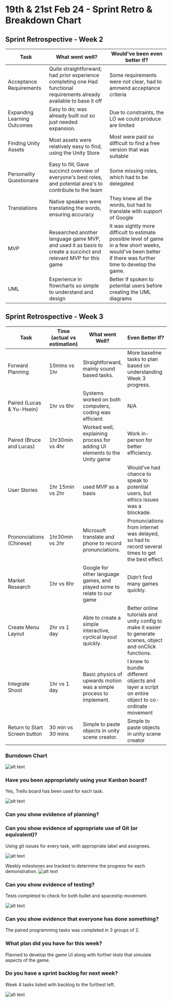 # 19th & 21st Feb 24 - Sprint Retro & Breakdown Chart

## Sprint Retrospective - Week 2

| Task                        | What went well?                                                                                                         | Would've been even better if?                                                                                                                              |
| --------------------------- | ----------------------------------------------------------------------------------------------------------------------- | ---------------------------------------------------------------------------------------------------------------------------------------------------------- |
| Acceptance Requirements     | Quite straightforward; had prior experience completing one Had functional requirements already available to base it off | Some requirements were not clear, had to ammend acceptance criteria                                                                                        |
| Expanding Learning Outcomes | Easy to do; was already built out so just needed expansion.                                                             | Due to constraints, the LO we could produce are limited                                                                                                    |
| Finding Unity Assets        | Most assets were relatively easy to find, using the Unity Store                                                         | Most were paid so difficult to find a free version that was suitable                                                                                       |
| Personality Questionaire    | Easy to fill; Gave succinct overview of everyone's best roles, and potential area's to contribute to the team           | Some missing roles, which had to be delegated                                                                                                              |
| Translations                | Native speakers were translating the words, ensuring accuracy                                                           | They knew all the words, but had to translate with support of Google                                                                                       |
| MVP                         | Researched another language game MVP, and used it as basis to create a succinct and relevant MVP for this game          | It was sightly more difficult to estimate possible level of game in a few short weeks, would've been better if there was further time to develop the game. |
| UML                         | Experience in flowcharts so simple to understand and design                                                             | Better if spoken to potential users before creating the UML diagrams                                                                                       |

## Sprint Retrospective - Week 3

| Task                          | Time (actual vs estimation) | What went Well?                                                          | Even Better If?                                                                                              |
| ----------------------------- | --------------------------- | ------------------------------------------------------------------------ | ------------------------------------------------------------------------------------------------------------ |
| Forward Planning              | 10mins vs 1hr               | Straightforward, mainly sound based tasks.                               | More baseline tasks to plan based on understanding Week 3 progress.                                          |
| Paired (Lucas & Yu-Hsein)     | 1hr vs 6hr                  | Systems worked on both computers, coding was efficient                   | N/A                                                                                                          |
| Paired (Bruce and Lucas)      | 1hr30min vs 4hr             | Worked well, explaining process for adding UI elements to the Unity game | Work in-person for better efficiency.                                                                        |
| User Stories                  | 1hr 15min vs 2hr            | used MVP as a basis                                                      | Would’ve had chance to speak to potential users, but ethics issues was a blockade.                           |
| Prononciations (Chinese)      | 1hr30min vs 2hr             | Microsoft translate and phone to record pronunciations.                  | Pronunciations from internet was delayed, so had to record several times to get the best effect.             |
| Market Research               | 1hr vs 6hr                  | Google for other language games, and played some to relate to our game   | Didn’t find many games quickly.                                                                              |
| Create Menu Layout            | 2hr vs 1 day                | Able to create a simple interactive, cyclical layout quickly.            | Better online tutorials and unity config to make it easier to generate scenes, object and onClick functions. |
| Integrate Shoot               | 1hr vs 1 day                | Basic physics of upwards motion was a simple process to implement.       | I knew to bundle different objects and layer a script on entire object to co-ordinate movement               |
| Return to Start Screen button | 30 min vs 30 mins           | Simple to paste objects in unity scene creator.                          | Simple to paste objects in unity scene creator                                                               |

### <b>Burndown Chart</b> <br>

![alt text](image-6.png)

### <b>Have you been appropriately using your Kanban board?</b> <br>

Yes, Trello board has been used for each task.

![alt text](image-1.png)

### <b>Can you show evidence of planning?</b> <br>

### <b>Can you show evidence of appropriate use of Git (or equivalent)?</b> <br>

Using git issues for every task, with appropriate label and assignees.

![alt text](image-3.png)

Weekly milestones are tracked to determine the progress for each demonstration.
![alt text](image-4.png)

### <b>Can you show evidence of testing?</b> <br>

Tests completed to check for both bullet and spaceship movement.

![alt text](image-5.png)

### <b>Can you show evidence that everyone has done something?</b> <br>

The paired programming tasks was completed in 3 groups of 2.

### <b>What plan did you have for this week?</b> <br>

Planned to develop the game UI along with further tests that simulate aspects of the game.

### <b>Do you have a sprint backlog for next week?</b> <br>

Week 4 tasks listed with backlog to the furthest left.

![alt text](image-2.png)
